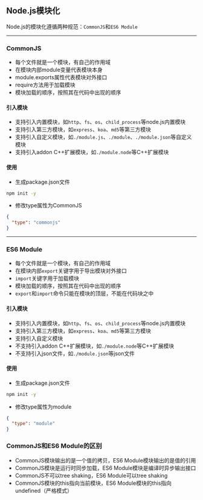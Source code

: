 ## Node.js模块化
Node.js的模块化遵循两种规范：`CommonJS`和`ES6 Module`

---

### CommonJS
- 每个文件就是一个模块，有自己的作用域
- 在模块内部module变量代表模块本身
- module.exports属性代表模块对外接口
- require方法用于加载模块
- 模块加载的顺序，按照其在代码中出现的顺序

#### 引入模块
- 支持引入内置模块，如`http`、`fs`、`os`、`child_process`等node.js内置模块
- 支持引入第三方模块，如`express`、`koa`、`md5`等第三方模块
- 支持引入自定义模块，如`./module.js`、`./module`、`./module.json`等自定义模块
- 支持引入addon C++扩展模块，如`./module.node`等C++扩展模块

#### 使用
- 生成package.json文件
```sh
npm init -y
```
- 修改type属性为CommonJS
```json
{
  "type": "commonjs"
}
```

---

### ES6 Module
- 每个文件就是一个模块，有自己的作用域
- 在模块内部`export`关键字用于导出模块对外接口
- `import`关键字用于加载模块
- 模块加载的顺序，按照其在代码中出现的顺序
- `export`和`import`命令只能在模块的顶层，不能在代码块之中

#### 引入模块
- 支持引入内置模块，如`http`、`fs`、`os`、`child_process`等node.js内置模块
- 支持引入第三方模块，如`express`、`koa`、`md5`等第三方模块
- 支持引入自定义模块
- 不支持引入addon C++扩展模块，如`./module.node`等C++扩展模块
- 不支持引入json文件，如`./module.json`等json文件

#### 使用
- 生成package.json文件
```sh
npm init -y
```
- 修改type属性为module
```json
{
  "type": "module"
}
```

### CommonJS和ES6 Module的区别
- CommonJS模块输出的是一个值的拷贝，ES6 Module模块输出的是值的引用
- CommonJS模块是运行时同步加载，ES6 Module模块是编译时异步输出接口
- CommonJS不可以tree shaking，ES6 Module可以tree shaking
- CommonJS模块的this指向当前模块，ES6 Module模块的this指向undefined（严格模式）



